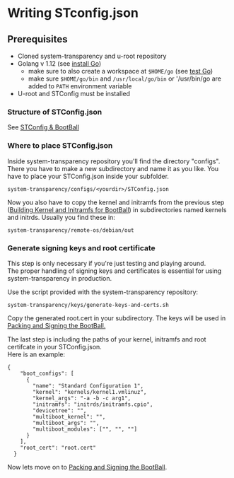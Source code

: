 # Writing STconfig.json

## Prerequisites

* Cloned system-transparency and u-root repository
* Golang v 1.12 \(see [install Go](https://golang.org/doc/install#install)\)
  * make sure to also create a workspace at `$HOME/go` \(see [test Go](https://golang.org/doc/install#testing)\)
  * make sure `$HOME/go/bin` and `/usr/local/go/bin` or '/usr/bin/go are added to `PATH` environment variable
* U-root and STConfig must be installed

### Structure of STConfig.json

See [STConfig & BootBall](../../documentation/stconfig-and-bootball.md)

### **Where to place STConfig.json**

Inside system-transparency repository you'll find the directory "configs". There you have to make a new subdirectory and name it as you like. You have to place your STConfig.json inside your subfolder.

```text
system-transparency/configs/<yourdir>/STConfig.json                                       
```

Now you also have to copy the kernel and initramfs from the previous step \([Building Kernel and Initramfs for BootBall](building-kernel-and-initramfs-for-bootball.md)\) in subdirectories named kernels and initrds. Usually you find these  in:

```text
system-transparency/remote-os/debian/out
```

### Generate signing keys and root certificate

This step is only necessary if you're just testing and playing around.   
The proper handling of signing keys and certificates is essential for using system-transparency in production.   
  
Use the script provided with the system-transparency repository:

```text
system-transparency/keys/generate-keys-and-certs.sh
```

 Copy the generated root.cert in your subdirectory. The keys will be used in [Packing and Signing the BootBall.](packing-and-signing-bootball.md)

The last step is including the paths of your kernel, initramfs and root certifcate in your STConfig.json.  
Here is an example:

```text
{  
    "boot_configs": [ 
      { 
        "name": "Standard Configuration 1", 
        "kernel": "kernels/kernel1.vmlinuz", 
        "kernel_args": "-a -b -c arg1",  
        "initramfs": "initrds/initramfs.cpio",
        "devicetree": "",
        "multiboot_kernel": "",
        "multiboot_args": "",
        "multiboot_modules": ["", "", ""]
      }
    ], 
    "root_cert": "root.cert" 
  }
```

Now lets move on to [Packing and Signing the BootBall](packing-and-signing-bootball.md).

